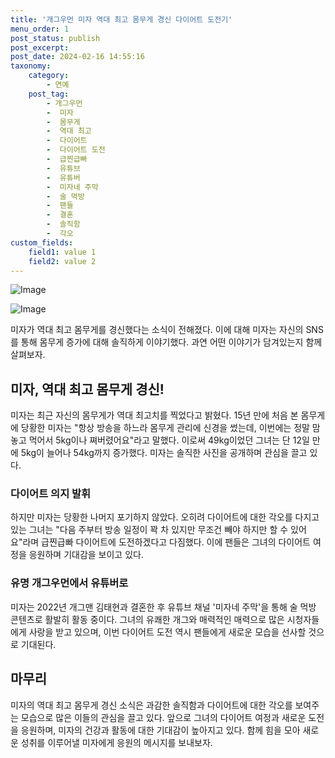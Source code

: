 ```yaml
---
title: '개그우먼 미자 역대 최고 몸무게 경신 다이어트 도전기'
menu_order: 1
post_status: publish
post_excerpt: 
post_date: 2024-02-16 14:55:16
taxonomy:
    category:
        - 연예
    post_tag:
        - 개그우먼
        -  미자
        -  몸무게
        -  역대 최고
        -  다이어트
        -  다이어트 도전
        -  급찐급빠
        -  유튜브
        -  유튜버
        -  미자네 주막
        -  술 먹방
        -  팬들
        -  결혼
        -  솔직함
        -  각오
custom_fields:
    field1: value 1
    field2: value 2
---
```


![Image](https://ssl.pstatic.net/mimgnews/image/076/2024/02/10/2024021001000704100094281_20240210200702836.jpg?type=w540)

![Image](https://mimgnews.pstatic.net/image/076/2024/02/10/2024021001000704100094282_20240210200702849.jpg?type=w540)

미자가 역대 최고 몸무게를 경신했다는 소식이 전해졌다. 이에 대해 미자는 자신의 SNS를 통해 몸무게 증가에 대해 솔직하게 이야기했다. 과연 어떤 이야기가 담겨있는지 함께 살펴보자.
## 미자, 역대 최고 몸무게 경신!
미자는 최근 자신의 몸무게가 역대 최고치를 찍었다고 밝혔다. 15년 만에 처음 본 몸무게에 당황한 미자는 "항상 방송을 하느라 몸무게 관리에 신경을 썼는데, 이번에는 정말 맘 놓고 먹어서 5kg이나 쪄버렸어요"라고 말했다. 이로써 49kg이었던 그녀는 단 12일 만에 5kg이 늘어나 54kg까지 증가했다. 미자는 솔직한 사진을 공개하며 관심을 끌고 있다.
### 다이어트 의지 발휘
하지만 미자는 당황한 나머지 포기하지 않았다. 오히려 다이어트에 대한 각오를 다지고 있는 그녀는 "다음 주부터 방송 일정이 꽉 차 있지만 무조건 빼야 하지만 할 수 있어요"라며 급찐급빠 다이어트에 도전하겠다고 다짐했다. 이에 팬들은 그녀의 다이어트 여정을 응원하며 기대감을 보이고 있다.
### 유명 개그우먼에서 유튜버로
미자는 2022년 개그맨 김태현과 결혼한 후 유튜브 채널 '미자네 주막'을 통해 술 먹방 콘텐츠로 활발히 활동 중이다. 그녀의 유쾌한 개그와 매력적인 매력으로 많은 시청자들에게 사랑을 받고 있으며, 이번 다이어트 도전 역시 팬들에게 새로운 모습을 선사할 것으로 기대된다.
## 마무리
미자의 역대 최고 몸무게 경신 소식은 과감한 솔직함과 다이어트에 대한 각오를 보여주는 모습으로 많은 이들의 관심을 끌고 있다. 앞으로 그녀의 다이어트 여정과 새로운 도전을 응원하며, 미자의 건강과 활동에 대한 기대감이 높아지고 있다. 함께 힘을 모아 새로운 성취를 이루어낼 미자에게 응원의 메시지를 보내보자.
